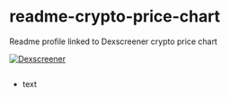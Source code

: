 # readme-crypto-price-chart
Readme profile linked to Dexscreener crypto price chart


  [![Dexscreener](https://bicced.github.io/readme-crypto-price-chart/)](https://bicced.github.io/readme-crypto-price-chart/)

<svg width="100" height="100" xmlns="http://www.w3.org/2000/svg">
<foreignObject width="100" height="100">
    <div xmlns="http://www.w3.org/1999/xhtml">
        <ul>
            <li>text</li>
        </ul>
        <!-- Other embed HTML element/text into SVG -->
    </div>
</foreignObject>
</svg>
